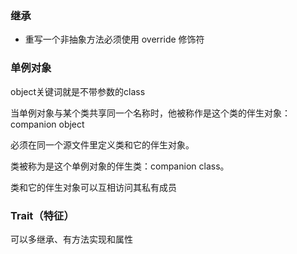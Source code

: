 ### 继承

- 重写一个非抽象方法必须使用 override 修饰符

### 单例对象

object关键词就是不带参数的class

当单例对象与某个类共享同一个名称时，他被称作是这个类的伴生对象：companion object

必须在同一个源文件里定义类和它的伴生对象。

类被称为是这个单例对象的伴生类：companion class。

类和它的伴生对象可以互相访问其私有成员

### Trait（特征）

可以多继承、有方法实现和属性 